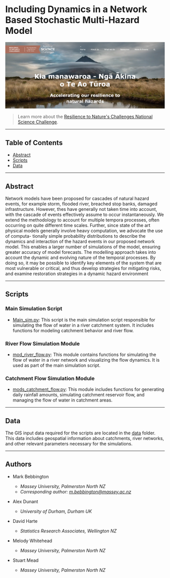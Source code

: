 # Including Dynamics in a Network Based Stochastic Multi-Hazard Model

![RNC2 project](https://github.com/37stu37/rnc2_scripts/blob/main/project%20image.png)

> Learn more about the [Resilience to Nature's Challenges National Science Challenge](https://resiliencechallenge.nz/).


---

## Table of Contents

- [Abstract](#abstract)
- [Scripts](#scripts)
- [Data](#data)

---

## Abstract

Network models have been proposed for cascades of natural hazard events, for example storm, flooded river, breached stop banks, damaged infrastructure. However, thes have generally not taken time into account, with the cascade of events effectively assume to occur instantaneously. We extend the methodology to account for multiple tempora processes, often occurring on quite different time scales. Further, since state of the art physical models generally involve heavy computation, we advocate the use of computa- tionally simple probability distributions to describe the dynamics and interaction of the hazard events in our proposed network model. This enables a larger number of simulations of the model, ensuring greater accuracy of model forecasts. The modelling approach takes into account the dynamic and evolving nature of the temporal processes. By doing so, it may be possible to identify key elements of the system that are most vulnerable or critical, and thus develop strategies for mitigating risks, and examine restoration strategies in a dynamic hazard environment


---

## Scripts

### Main Simulation Script

- [Main_sim.py]([Main_sim.py](https://github.com/37stu37/rnc2_scripts/blob/main/scripts/Main_sim.py)): This script is the main simulation script responsible for simulating the flow of water in a river catchment system. It includes functions for modeling catchment behavior and river flow.

### River Flow Simulation Module

- [mod_river_flow.py]([mod_river_flow.py](https://github.com/37stu37/rnc2_scripts/blob/main/scripts/mod_river_flow.py)): This module contains functions for simulating the flow of water in a river network and visualizing the flow dynamics. It is used as part of the main simulation script.

### Catchment Flow Simulation Module

- [mods_catchment_flow.py](https://github.com/37stu37/rnc2_scripts/blob/main/scripts/mods_catchment_flow.py): This module includes functions for generating daily rainfall amounts, simulating catchment reservoir flow, and managing the flow of water in catchment areas.

---

## Data

The GIS input data required for the scripts are located in the [data](data) folder. This data includes geospatial information about catchments, river networks, and other relevant parameters necessary for the simulations.

---

## Authors

- Mark Bebbington
  - *Massey University, Palmerston North NZ*
  - *Corresponding author: [m.bebbington@massey.ac.nz](mailto:m.bebbington@massey.ac.nz)*

- Alex Dunant
  - *University of Durham, Durham UK*

- David Harte
  - *Statistics Research Associates, Wellington NZ*
  
- Melody Whitehead
  - *Massey University, Palmerston North NZ*
  
- Stuart Mead
  - *Massey University, Palmerston North NZ*

